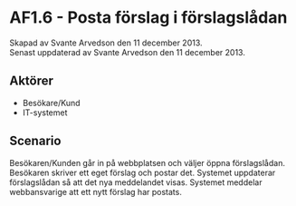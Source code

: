 # AF1.6 - Posta förslag i förslagslådan
Skapad av Svante Arvedson den 11 december 2013.      
Senast uppdaterad av Svante Arvedson den 11 december 2013.

## Aktörer
* Besökare/Kund
* IT-systemet

## Scenario
Besökaren/Kunden går in på webbplatsen och väljer öppna förslagslådan. 
Besökaren skriver ett eget förslag och postar det. Systemet uppdaterar förslagslådan 
så att det nya meddelandet visas. Systemet meddelar webbansvarige att ett nytt 
förslag har postats.